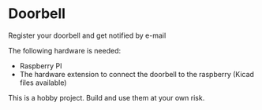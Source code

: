 # Doorbell
Register your doorbell and get notified by e-mail

The following hardware is needed:

- Raspberry PI
- The hardware extension to connect the doorbell to the raspberry (Kicad files available)


This is a hobby project. Build and use them at your own risk.
